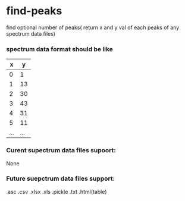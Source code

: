 # find-peaks
find optional number of peaks( return x and y val of each peaks of any spectrum data files)

### spectrum data format should be like

x | y
--- | ---
0 | 1
1 | 13
2 | 30
3 | 43
4 | 31
5 | 11
...|...

### Curent supectrum data files supoort:
None

### Future suepctrum data files support:
.asc .csv .xlsx .xls .pickle .txt .html(table)
